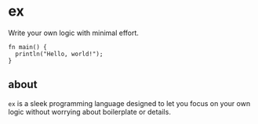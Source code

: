 # ex

Write your own logic with minimal effort.

```
fn main() {
  println("Hello, world!");
}
```

## about

`ex` is a sleek programming language designed to let you focus on your own logic without worrying about boilerplate or details.
